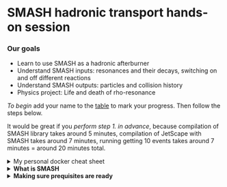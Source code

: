 # SMASH hadronic transport hands-on session

### Our goals
 - Learn to use SMASH as a hadronic afterburner
 - Understand SMASH inputs: resonances and their decays, switching on and off different reactions
 - Understand SMASH outputs: particles and collision history
 - Physics project: Life and death of rho-resonance

*To begin* add your name to the [table](https://docs.google.com/spreadsheets/d/e/2PACX-1vTo_TeWIkXPCh4PBpLBNZac_pkB6pao6ynenWf2RNMZDHjeT4O1Mg3xBPx6nkitxthQq7GRothvNjCC/pubhtml) to mark your progress.
Then follow the steps below.

It would be great if you *perform step 1. in advance*,
because compilation of SMASH library takes around 5 minutes, compilation
of JetScape with SMASH takes around 7 minutes, running getting 10 events takes
around 7 minutes = around 20 minutes total.

  

<details><summary> My personal docker cheat sheet </summary>
<p>

I'm not an active docker user, so here I assemble commands that were useful for me:

```
  docker container ls -a        # List all containers
  docker system prune           # Remove all the stopped containers
  docker start -ai myJetscape   # Start JETSCAPE docker again after exiting

  # run JETSCAPE container on linux
  docker run -it -v ~/jetscape-docker:/home/jetscape-user --name myJetscape --user $(id -u):$(id -g) jetscape/base:v1.4

  # run JETSCAPE container on MAC
  docker run -it -v ~/jetscape-docker:/home/jetscape-user --name myJetscape jetscape/base:v1.4
```

</p>
</details>


<details><summary><b> What is SMASH </b></summary>
<p>

SMASH is a hadronic transport code. In JETSCAPE it simulates multiple hadron-hadron scatterings
in the final dilute stage of the fireball evolution. Observables affected by the afterburner
are baryon spectra and flow, as well as resonance production.

Look at the visualization at the [official SMASH webpage](https://smash-transport.github.io/).

</p>
</details>



<details><summary><b> Making sure prequisites are ready </b></summary>
<p>

1. I assume that you have followed the [general school instructions](https://github.com/JETSCAPE/SummerSchool2021/blob/master/README.md)
 and have docker installed. You really need docker to proceed.

Before we begin our session, please make sure all the code packages are already
in the correct place on your computer. You should have a `jetscape-docker`
folder under your home directory. Try to list the folder inside
`jetscape-docker` with the following command,

```
ls ~/jetscape-docker
```

You need to make sure the following folders are present,

* JETSCAPE
* SummerSchool2021

Try the following command to make sure you are ready

```
    docker start -ai myJetscape
```

<details><summary><b> 1. Compiling JetScape with SMASH in docker environment </b></summary>
<p>

Go to the docker environment. If you didn't start it yet, start by

```
  docker start -ai myJetscape
```

Compiling JetScape with MUSIC + iSS + SMASH:

```
cd jetscape-docker/JETSCAPE/external_packages

# Download MUSIC hydrodynamics, iSS particle sampler, EoS tables
./get_music.sh
./get_iSS.sh
./get_freestream-milne.sh
./get_lbtTab.sh

# Downloading SMASH and compiling SMASH as library
# This takes around 5 minutes on laptop
./get_smash.sh

cd jetscape-docker/JETSCAPE/build
cmake .. -DUSE_MUSIC=ON -DUSE_ISS=ON -DUSE_SMASH=ON

# Compiles JetScape+MUSIC+SMASH
# This takes around 7 minutes on laptop
# The number after j means number of cores, adjust according to available computing power
make -j2
```

Let us run JETSCAPE with SMASH

```
cd ~/jetscape-docker/JETSCAPE/build

# Creating output directory with this specific name is important, otherwise you get a crash
mkdir smash_output

# The argument is a JetScape configuration file
./runJetscape ~/jetscape-docker/SummerSchool2021/Jul22_Transport/jetscape_user_AuAu200.xml
```

While the code is running we explore the way SMASH is configured.

</p>
</details>



<details><summary><b> 2. Configuring SMASH </b></summary>
<p>

 Let us have a look at the JetScape configuration file:
 <img src="figs/jetscape-config-SMASH.png" alt="1" width="500"/>

 From the JetScape configuration one can only set the end time of the simulation
 and switch off all collisions. Detailed SMASH configuration is in the
 SMASH config files. They are described in detail in [SMASH user guide](http://theory.gsi.de/~smash/userguide/1.8/).
 In this tutorial we look at some of the options.

 Let's look at the SMASH config file:
 <img src="figs/smash_config.png" alt="1" width="500"/>

 Focusing on the Output section:

  ```
    Output:
        Output_Interval: 5.0
        Particles:
            Format:          ["Oscar2013"]
  ```

  This means that SMASH is going to print out all the particles in
  Oscar2013 format (a simple human readable text), and if it is required to
  print out particles in the middle of the simulation, it will do so every 5.0 fm/c.
  By default SMASH will print out only particles in the end of the simulation.
  To make it actually print out particles every 5 fm/c we need to supply our config with
  an additional `Only_Final: No` option.

  ```
    Output:
        Output_Interval: 10.0
        Particles:
            Format:          ["Oscar2013"]
            Only_Final:      No
  ```

*Let's look at the results of our simulations*
----

  The SMASH output is in the `smash_output` folder.
  If you followed previous instructions and the luck is on your side then there are 4 files in the folder:
  ```
  particles_binary.bin
  collisions_binary.bin
  particle_lists.oscar
  full_event_history.oscar
  ```

  The files (`particles_binary.bin` and `particle_lists.oscar`) as well as
  (`collisions_binary.bin` and `full_event_history.oscar`) contain the same information, but
  in different formats. Oscar files are human-readable and bin files are binary. SMASH can also
  generate outputs in ROOT, vtk, hepmc formats.
  Let's look at the contents of particle_lists.oscar, you should see something like this:

  ```
   #!OSCAR2013 particle_lists t x y z mass p0 px py pz pdg ID charge
   # Units: fm fm fm fm GeV GeV GeV GeV GeV none none e
   # SMASH-1.8
   # event 1 out 470
   200 -106.204 58.1653 -14.4014 0.938 1.26645138 -0.746754441 0.397353787 -0.092319454 2112 2364 0
   200 104.02 39.1754 98.0998 0.938 1.4867404 0.782602686 0.334508298 0.778582208 2212 907 1
   200 15.7665 -21.8512 -137.847 0.938 1.34280422 0.101448745 -0.118439561 -0.948134694 2212 2344 1
   ...
  ```

  In principle you can analyse these results using your favourite way to write scripts.
  In the last tutorial I suggested a quick and easy way to use ROOT output for analysis.
  In this tutorial, I would like to take advantage of the SMASH analysis suite, that reads in binary output.

<details><summary><b> 3. Analysis of binary output using SMASH analysis suite </b></summary>
<p>


   This will inform you about the contents of a ROOT file in a table form. You can see the columns `p0, px, py, pz`
   corresponding to particle 4-momenta. To plot rapidity distribution


   ```
     particles->Draw("0.5 * log((p0+pz)/(p0-pz))","pdgcode == 2212", "E");
   ```

 Here
 - `particles` is the name of the tree
 - `0.5 * log((p0+pz)/(p0-pz))` is the first parameter of the [Draw](https://root.cern.ch/root/html524/TTree.html#TTree:Draw) function.\
    It is the rapidity, a variable to be histogrammed. As you see, ROOT allows to put formulas there,
    which use leaves like `p0` and `pz`.
 - `pdgcode == 2212` is the second parameter of the [Draw](https://root.cern.ch/root/html524/TTree.html#TTree:Draw) function. It defines
   a cut. Here we cut on particle type, `2212` is a [PDG code](http://pdg.lbl.gov/2019/reviews/rpp2019-rev-monte-carlo-numbering.pdf) of protons.
   It is possible to combine cuts, for example `pdgcode == 2212 && sqrt(px*px + py*py) > 0.2 && t == 200.0`.
 - `E` is the third parameter of [Draw](https://root.cern.ch/root/html524/TTree.html#TTree:Draw). It is a plotting option that
   asks ROOT to show error bars.

Let's now plot a rapidity distribution for pions (plotting option `same` puts this histogram above the previous one):

```
  particles->Draw("0.5 * log((p0+pz)/(p0-pz))","pdgcode == 211 || pdgcode == 111 || pdgcode == -211", "E same");
```

Now both proton and pion histograms have the same color and you can't distinguish them. If you are in TBrowser then right-click on the points and change the color:

```
  Right-click -> SetLineAttributes
```

If you are using the ROOT inside docker without TBrowser then

```
htemp->SetLineColor(kRed);
c1->SaveAs("Rapidity_spectra_comparison.png");
```

You should be able to see the result either directly in TBrowser or by opening the file `Rapidity_spectra_comparison.png`.

<details><summary> Summary of commands to run in a ROOT environment without TBrowser </b></summary>

```
  TFile *f=new TFile("data/1/Particles.root");
  TTree *particles=(TTree*)f->Get("particles");
  particles->Scan("*");

  particles->Draw("0.5 * log((p0+pz)/(p0-pz))","pdgcode == 2212", "E");
  c1->SaveAs("Rapidity_spectrum_protons.png");

  particles->Draw("0.5 * log((p0+pz)/(p0-pz))","pdgcode == 211 || pdgcode == 111 || pdgcode == -211", "E");
  c1->SaveAs("Rapidity_spectrum_pions.png");

  particles->Draw("0.5 * log((p0+pz)/(p0-pz))","pdgcode == 2212", "E");
  particles->Draw("0.5 * log((p0+pz)/(p0-pz))","pdgcode == 211 || pdgcode == 111 || pdgcode == -211", "E same");
  htemp->SetLineColor(kRed);
  c1->SaveAs("Rapidity_spectra_comparison.png");
```
</p>
</details>


<details><summary> In TBrowser </b></summary>

```
  particles->Draw("0.5 * log((p0+pz)/(p0-pz))","pdgcode == 2212", "E");
  particles->Draw("0.5 * log((p0+pz)/(p0-pz))","pdgcode == 211 || pdgcode == 111 || pdgcode == -211", "E same");

```

</p>
</details>


Now you have a not so pretty, but very quick and functional way to analyze SMASH output. Let's look at particles in spatial coordinates.
You cannot do it in experiment, but it is easy in our case using the scatter-plots:

```
  particles->Draw("x:y:z","pdgcode == 2212");
  particles->Draw("x:y","pdgcode == 211");
```


</p>
</details>


<details><summary><b> 4. Exploring chemical and kinetic freeze-out </b></summary>
<p>

In this part we are going to discuss the chemical and kinetic freeze-out of
hadrons. First of all, do you know what chemical and kinetic freeze-outs are?
Write the definitions as you understand them in the chat.

Are hadrons frozen out immediately after the hydrodynamics is stopped
and hadronic afterburner is started? Let's try to answer this by comparing
spectra and yields from two simulations

  1. Just letting resonances decay, without any rescattering
  2. Running the full hadronic rescattering


*SMASH simulation*
----

For these simulations I have generated 100 events of particles sampled
from a hydrodynamic simulation of central Au+Au collisions at 19.6 GeV.
Download these sampled particles by [this link](https://drive.google.com/file/d/1iTLL2tjRI0f_bz8uKl5SXFLC6yMHPrM0/view?usp=sharing)
and save to `JETSCAPE/external_packages/smash/smash_code/build` folder.
We will use them as an input to SMASH.

Unpack the file:

```
  cd JETSCAPE/external_packages/smash/smash_code/build
  tar -xvf SMASH_input_particles_from_MUSIC_hydro.tar.gz
```

You should get a file `sampled_particles0`.

Next, configure SMASH to run as an afterburner. Here is the content of the SMASH config file:

```
Version: 1.8 # minimal SMASH version to use with this config file

Logging:
    default: INFO

General:
    Modus:          List
    End_Time:       100.0
    Nevents:        100
    Randomseed:     -1

Output:
    Output_Interval:  100.0
    Particles:
        Format:     ["Root"]
        Extended:   True
        Only_Final: No
    Collisions:
        Format:     ["Root"]
        Extended:   True

Modi:
    List:
        File_Directory: "."
        File_Prefix:    "sampled_particles"
        Shift_Id:       0

```

Put this into `config_SMASH_tutorial_afterburner.yaml` and run SMASH with this configuration -- it took around 5 minutes on my laptop:

```
  ./smash --inputfile config_SMASH_tutorial_afterburner.yaml
```


Now let's run SMASH starting from the same initial state, but switching
off all collisions. This is done in the SMASH config by setting option

```
Collision_Term:
    No_Collisions:  True
```

*Analysing the results of SMASH simulation*
----


Run SMASH again without collisions. Let's use ROOT TBrowser to compare the spectra.
In case you can't open it in TBrowser:

```
  TFile *f1=new TFile("data/1/Particles.root");
  TTree *particles=(TTree*)f1->Get("particles");
  particles->Scan("*");

  TFile *f2=new TFile("data/1/Collisions.root");
  TTree *collisions=(TTree*)f2->Get("collisions");
  collisions->Scan("*");
```

Let's look, for example, at pion transverse momentum spectra at midrapidity

```
  particles->Draw("sqrt(px * px + py * py)", "t == 100 && abs(0.5 * log((p0 + pz)/(p0 - pz)) < 1.0) && pdgcode == 211", "E");
```
To compare different spectra use the plotting option `same`, like we did before.
How much do pion spectra differ for the simulation with and without scattering? Repeat the same for kaons and protons.

What can you conclude from this study? Let's discuss it in the chat.

1. How much does the hadronic rescattering change the spectra?
2. What can you say about chemical freeze-out?
3. What can you say about kinetic freeze-out?

----

Now let us look at the reactions. When do the elastic and inelastic reactions stop?
Do inelastic reactions cease earlier than elastic ones? Are reactions equilibrated
at some point, i.e. do they occur at the same rate in forward and backward directions?


Looking at resonance formation and decays:

```
 collisions->Draw("t","nin == 2 && nout == 1 ");
 collisions->Draw("t","nin == 1 && nout == 2 ", "same");
```

Looking at formations and decays specifically for Delta0(1232):

```
 collisions->Draw("t","nin == 2 && nout == 1 && pdgcode[2] == 2114");
 collisions->Draw("t","nin == 1 && nout == 2 && pdgcode[0] == 2114", "same");
```

Looking at elastic and inelastic 2->2 collisions:

```
collisions->Draw("t:z","nin == 2 && nout == 2 &&  ((pdgcode[0] == pdgcode[2] && pdgcode[1] == pdgcode[3]) || (pdgcode[0] == pdgcode[3] && pdgcode[1] == pdgcode[2]))");
collisions->Draw("t:z","nin == 2 && nout == 2 && !((pdgcode[0] == pdgcode[2] && pdgcode[1] == pdgcode[3]) || (pdgcode[0] == pdgcode[3] && pdgcode[1] == pdgcode[2]))", "same");
```

#### Discussion

1. What did you learn about chemical and kinetic freeze-out?
2. Were we able to pinpoint them in a transport simulation? If yes then how? If no then why?
3. How would you proceed to study it further?

</p>
</details>


<details><summary><b> (optional) Easy SMASH results visualization: looking at VTK output with paraview </b></summary>
<p>


*Installing paraview*
----

For creating nice SMASH visualizations we will use paraview.


<details><summary> MAC  </summary>
<p>

```
brew cask install paraview
```

</p>
</details>

<details><summary> Ubuntu or other linux </summary>
<p>

```
sudo apt-get install -y paraview
```

With other linux distributives you may use *yum* instead of *apt-get*.

</p>
</details>

<details><summary> Windows </summary>
<p>

[Download](https://www.paraview.org/download/) and execute the .exe installer for Windows.

</p>
</details>

If you have some fancy operating system, then just give it up.
If you didn't manage to install paraview for more than 10 minutes, give it up
and proceed further. Paraview is nice to have, but not critical for us.


  If you didn't manage to install paraview, skip this section. It's pretty and fun, but not critical for us.


*Generating SMASH output for visualization*
----

  Let's generate the output from SMASH that paraview can read. It's called the VTK output. To switch it on
  add it to the SMASH config (config.yaml):

  ```
    Output:
        Output_Interval: 1.0
        Particles:
            Format:          ["Oscar2013", "VTK"]
            Only_Final:      No
            Extended:        True
  ```

  This is going to generate a lot of output, so let's change the time of simulation to 40 fm/c instead of 200 fm/c:

  ```
    General:
        ...
        End_Time:    40.0   # 200.0
        ...
  ```
  Run smash to get the output:

  ```
    ./smash
  ```

*Visualization*
----

  Look at the last of the `data/0`, `data/1`, `data/?` folders. Do you see a lot of `.vtk` files there?
  Let us open these vtk files. For this start `paraview`, press `File -> Open`
  and open our vtk files.

  Press a large
  ```
    Apply
  ```
  button and you should be able to see some small dots on the display. Those are our particles.
  Let's make them look bigger. Change:

  ```
    Representation: Surface -> 3D Glyphs
    Glyph Type: Arrow -> Sphere
  ```

  Now use the `Next Frame` and `Previous Frame` buttons on the top to play the movie.

  ### Challenge

  Experiment with paraview capabilities. You can change the color of spheres depending on their momenta,
  particle type, etc. You can add arrows to particles to show their momenta.

  Try to visualize a particles in a box simulation instead of collider. To run a box simulation
  change

  ```
    General:
        Modus:  Box  # previously it was Collider
  ```

  and set up the box configuration you like, see [the documentation](http://theory.gsi.de/~smash/userguide/1.8/input_modi_box_.html).
  I don't reveal all the details, you have to find them yourselves. That's why it's called *challenge*.

</p>
</details>



